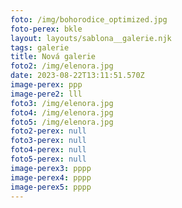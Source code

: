 ```yaml
---
foto: /img/bohorodice_optimized.jpg
foto-perex: bkle
layout: layouts/sablona__galerie.njk
tags: galerie
title: Nová galerie
foto2: /img/elenora.jpg
date: 2023-08-22T13:11:51.570Z
image-perex: ppp
image-pere2: lll
foto3: /img/elenora.jpg
foto4: /img/elenora.jpg
foto5: /img/elenora.jpg
foto2-perex: null
foto3-perex: null
foto4-perex: null
foto5-perex: null
image-perex3: pppp
image-perex4: pppp
image-perex5: pppp
---
```

